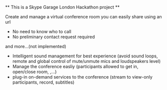 ** This is a Skype Garage London Hackathon project **

Create and manage a virtual conference room you can easily share using
an url

- No need to know who to call
- No preliminary contact request required

and more...(not implemented) 

- Intelligent sound management for best experience (avoid sound loops, 
  remote and global control of mute/unmute mics and loudspeakers level)
- Manage the conference easliy  (participants allowed to get in,
  open/close room, ,...)
 - plug-in on-demand services to the conference (stream to view-only
  participants, record, subtitles)

